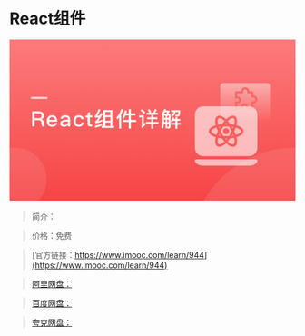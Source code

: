 # React组件

![img](../../assets/5fe4430100017af605400304.jpg)

> 简介：

> 价格：免费

> [官方链接：https://www.imooc.com/learn/944](https://www.imooc.com/learn/944)

> [阿里网盘：]()

> [百度网盘：]()

> [夸克网盘：]()
